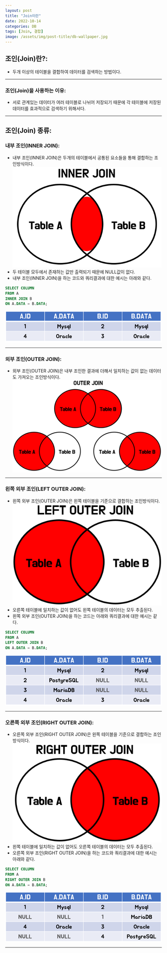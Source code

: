 ```yaml
---
layout: post
title: "Join이란"
date: 2022-10-14
categories: DB 
tags: [Join, 결합]
image: /assets/img/post-title/db-wallpaper.jpg
---
```



## 조인(Join)란?:
- 두개 이상의 테이블을 결합하여 데이터를 검색하는 방법이다.

* * *

### 조인(Join)을 사용하는 이유:
- 서로 관계있는 데이터가 여러 테이블로 나뉘어 저장되기 때문에 각 테이블에 저장된 데이터를 효과적으로 검색하기 위해서다.

* * *

## 조인(Join) 종류:
### 내부 조인(INNER JOIN):
- 내부 조인(INNER JOIN)은 두개의 테이블에서 공통된 요소들을 통해 결합하는 조인방식이다.
[![텍스트](/assets/img/post/DB/%EB%82%B4%EB%B6%80%EC%A1%B0%EC%9D%B8%20%EA%B7%B8%EB%A6%BC.PNG)](/assets/img/post/DB/%EB%82%B4%EB%B6%80%EC%A1%B0%EC%9D%B8%20%EA%B7%B8%EB%A6%BC.PNG)
- 두 테이블 모두에서 존재하는 값만 출력되기 때문에 NULL값이 없다.
- 내부 조인(INNER JOIN)을 하는 코드와 쿼리결과에 대한 예시는 아래와 같다.
```sql
SELECT COLUMN
FROM A 
INNER JOIN B
ON A.DATA = B.DATA;
```
[![텍스트](/assets/img/post/DB/%EC%9D%B4%EB%84%88%EC%A1%B0%EC%9D%B8%20%EA%B2%B0%EA%B3%BC.PNG)](/assets/img/post/DB/%EC%9D%B4%EB%84%88%EC%A1%B0%EC%9D%B8%20%EA%B2%B0%EA%B3%BC.PNG)

* * *

### 외부 조인(OUTER JOIN):
- 외부 조인(OUTER JOIN)은 내부 조인한 결과에 더해서 일치하는 값이 없는 데이터도 가져오는 조인방식이다.
[![텍스트](/assets/img/post/DB/%EC%99%B8%EB%B6%80%EC%A1%B0%EC%9D%B8%20%EA%B7%B8%EB%A6%BC.PNG)](/assets/img/post/DB/%EC%99%B8%EB%B6%80%EC%A1%B0%EC%9D%B8%20%EA%B7%B8%EB%A6%BC.PNG)

* * *

### 왼쪽 외부 조인(LEFT OUTER JOIN):
- 왼쪽 외부 조인(OUTER JOIN)은 왼쪽 테이블을 기준으로 결합하는 조인방식이다.
[![텍스트](/assets/img/post/DB/%EC%99%BC%EC%AA%BD%20%EC%99%B8%EB%B6%80%EC%A1%B0%EC%9D%B8%20%EA%B7%B8%EB%A6%BC.PNG)](/assets/img/post/DB/%EC%99%BC%EC%AA%BD%20%EC%99%B8%EB%B6%80%EC%A1%B0%EC%9D%B8%20%EA%B7%B8%EB%A6%BC.PNG)
- 오른쪽 테이블에 일치하는 값이 없어도 왼쪽 테이블의 데이터는 모두 추출된다.
- 왼쪽 외부 조인(OUTER JOIN)을 하는 코드는 아래와 쿼리결과에 대한 예시는 같다.
```sql
SELECT COLUMN
FROM A 
LEFT OUTER JOIN B
ON A.DATA = B.DATA;
```
[![텍스트](/assets/img/post/DB/%EC%99%BC%EC%AA%BD%20%EC%99%B8%EB%B6%80%EC%A1%B0%EC%9D%B8%20%EA%B2%B0%EA%B3%BC.PNG)](/assets/img/post/DB/%EC%99%BC%EC%AA%BD%20%EC%99%B8%EB%B6%80%EC%A1%B0%EC%9D%B8%20%EA%B2%B0%EA%B3%BC.PNG)

* * *

### 오른쪽 외부 조인(RIGHT OUTER JOIN):
- 오른쪽 외부 조인(RIGHT OUTER JOIN)은 왼쪽 테이블을 기준으로 결합하는 조인방식이다.
[![텍스트](/assets/img/post/DB/%EC%98%A4%EB%A5%B8%EC%AA%BD%20%EC%99%B8%EB%B6%80%EC%A1%B0%EC%9D%B8%20%EA%B7%B8%EB%A6%BC.PNG)](/assets/img/post/DB/%EC%98%A4%EB%A5%B8%EC%AA%BD%20%EC%99%B8%EB%B6%80%EC%A1%B0%EC%9D%B8%20%EA%B7%B8%EB%A6%BC.PNG)
- 왼쪽 테이블에 일치하는 값이 없어도 오른쪽 테이블의 데이터는 모두 추출된다.
- 오른쪽 외부 조인(RIGHT OUTER JOIN)을 하는 코드와 쿼리결과에 대한 예시는 아래와 같다.
```sql
SELECT COLUMN
FROM A 
RIGHT OUTER JOIN B
ON A.DATA = B.DATA;
```
[![텍스트](/assets/img/post/DB/%EC%98%A4%EB%A5%B8%EC%AA%BD%20%EC%99%B8%EB%B6%80%EC%A1%B0%EC%9D%B8%20%EA%B2%B0%EA%B3%BC.PNG)](/assets/img/post/DB/%EC%98%A4%EB%A5%B8%EC%AA%BD%20%EC%99%B8%EB%B6%80%EC%A1%B0%EC%9D%B8%20%EA%B2%B0%EA%B3%BC.PNG)

* * *